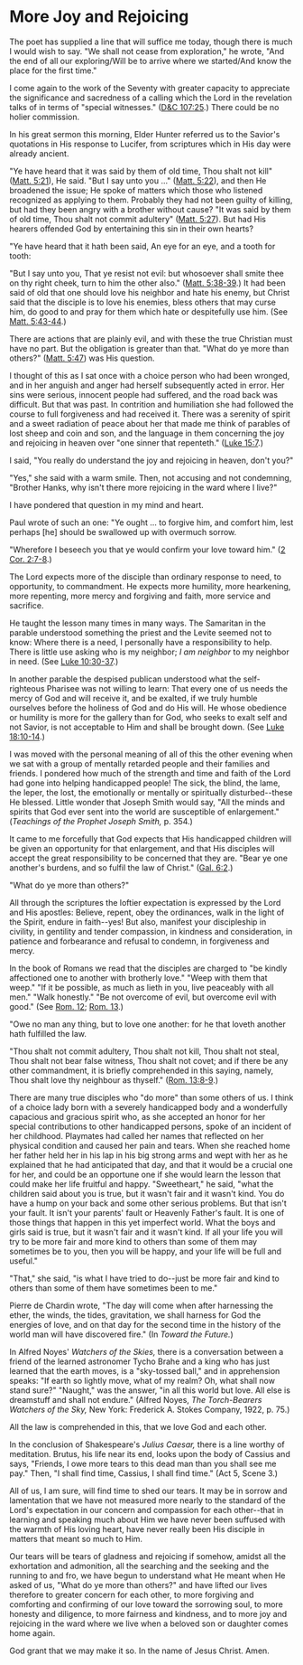 # More Joy and Rejoicing

The poet has supplied a line that will suffice me today, though there is much
I would wish to say. "We shall not cease from exploration," he wrote, "And the
end of all our exploring/Will be to arrive where we started/And know the place
for the first time."

I come again to the work of the Seventy with greater capacity to appreciate
the significance and sacredness of a calling which the Lord in the revelation
talks of in terms of "special witnesses." ([D&amp;C
107:25](https://www.lds.org/scriptures/dc-testament/dc/107.25?lang=eng#24).)
There could be no holier commission.

In his great sermon this morning, Elder Hunter referred us to the Savior's
quotations in His response to Lucifer, from scriptures which in His day were
already ancient.

"Ye have heard that it was said by them of old time, Thou shalt not kill"
([Matt. 5:21](https://www.lds.org/scriptures/nt/matt/5.21?lang=eng#20)), He
said. "But I say unto you ..." ([Matt.
5:22](https://www.lds.org/scriptures/nt/matt/5.22?lang=eng#21)), and then He
broadened the issue; He spoke of matters which those who listened recognized
as applying to them. Probably they had not been guilty of killing, but had
they been angry with a brother without cause? "It was said by them of old
time, Thou shalt not commit adultery" ([Matt.
5:27](https://www.lds.org/scriptures/nt/matt/5.27?lang=eng#26)). But had His
hearers offended God by entertaining this sin in their own hearts?

"Ye have heard that it hath been said, An eye for an eye, and a tooth for
tooth:

"But I say unto you, That ye resist not evil: but whosoever shall smite thee
on thy right cheek, turn to him the other also." ([Matt.
5:38-39](https://www.lds.org/scriptures/nt/matt/5.38-39?lang=eng#37).) It had
been said of old that one should love his neighbor and hate his enemy, but
Christ said that the disciple is to love his enemies, bless others that may
curse him, do good to and pray for them which hate or despitefully use him.
(See [Matt.
5:43-44](https://www.lds.org/scriptures/nt/matt/5.43-44?lang=eng#42).)

There are actions that are plainly evil, and with these the true Christian
must have no part. But the obligation is greater than that. "What do ye more
than others?" ([Matt.
5:47](https://www.lds.org/scriptures/nt/matt/5.47?lang=eng#46)) was His
question.

I thought of this as I sat once with a choice person who had been wronged, and
in her anguish and anger had herself subsequently acted in error. Her sins
were serious, innocent people had suffered, and the road back was difficult.
But that was past. In contrition and humiliation she had followed the course
to full forgiveness and had received it. There was a serenity of spirit and a
sweet radiation of peace about her that made me think of parables of lost
sheep and coin and son, and the language in them concerning the joy and
rejoicing in heaven over "one sinner that repenteth." ([Luke
15:7](https://www.lds.org/scriptures/nt/luke/15.7?lang=eng#6).)

I said, "You really do understand the joy and rejoicing in heaven, don't you?"

"Yes," she said with a warm smile. Then, not accusing and not condemning,
"Brother Hanks, why isn't there more rejoicing in the ward where I live?"

I have pondered that question in my mind and heart.

Paul wrote of such an one: "Ye ought ... to forgive him, and comfort him, lest
perhaps [he] should be swallowed up with overmuch sorrow.

"Wherefore I beseech you that ye would confirm your love toward him." ([2 Cor.
2:7-8](https://www.lds.org/scriptures/nt/2-cor/2.7-8?lang=eng#6).)

The Lord expects more of the disciple than ordinary response to need, to
opportunity, to commandment. He expects more humility, more hearkening, more
repenting, more mercy and forgiving and faith, more service and sacrifice.

He taught the lesson many times in many ways. The Samaritan in the parable
understood something the priest and the Levite seemed not to know: Where there
is a need, I personally have a responsibility to help. There is little use
asking who is my neighbor; _I am neighbor_ to my neighbor in need. (See [Luke
10:30-37](https://www.lds.org/scriptures/nt/luke/10.30-37?lang=eng#29).)

In another parable the despised publican understood what the self-righteous
Pharisee was not willing to learn: That every one of us needs the mercy of God
and will receive it, and be exalted, if we truly humble ourselves before the
holiness of God and do His will. He whose obedience or humility is more for
the gallery than for God, who seeks to exalt self and not Savior, is not
acceptable to Him and shall be brought down. (See [Luke
18:10-14](https://www.lds.org/scriptures/nt/luke/18.10-14?lang=eng#9).)

I was moved with the personal meaning of all of this the other evening when we
sat with a group of mentally retarded people and their families and friends. I
pondered how much of the strength and time and faith of the Lord had gone into
helping handicapped people! The sick, the blind, the lame, the leper, the
lost, the emotionally or mentally or spiritually disturbed--these He blessed.
Little wonder that Joseph Smith would say, "All the minds and spirits that God
ever sent into the world are susceptible of enlargement." (_Teachings of the
Prophet Joseph Smith,_ p. 354.)

It came to me forcefully that God expects that His handicapped children will
be given an opportunity for that enlargement, and that His disciples will
accept the great responsibility to be concerned that they are. "Bear ye one
another's burdens, and so fulfil the law of Christ." ([Gal.
6:2](https://www.lds.org/scriptures/nt/gal/6.2?lang=eng#1).)

"What do ye more than others?"

All through the scriptures the loftier expectation is expressed by the Lord
and His apostles: Believe, repent, obey the ordinances, walk in the light of
the Spirit, endure in faith--yes! But also, manifest your discipleship in
civility, in gentility and tender compassion, in kindness and consideration,
in patience and forbearance and refusal to condemn, in forgiveness and mercy.

In the book of Romans we read that the disciples are charged to "be kindly
affectioned one to another with brotherly love." "Weep with them that weep."
"If it be possible, as much as lieth in you, live peaceably with all men."
"Walk honestly." "Be not overcome of evil, but overcome evil with good." (See
[Rom. 12](https://www.lds.org/scriptures/nt/rom/12.title?lang=eng); [Rom.
13](https://www.lds.org/scriptures/nt/rom/13.title?lang=eng).)

"Owe no man any thing, but to love one another: for he that loveth another
hath fulfilled the law.

"Thou shalt not commit adultery, Thou shalt not kill, Thou shalt not steal,
Thou shalt not bear false witness, Thou shalt not covet; and if there be any
other commandment, it is briefly comprehended in this saying, namely, Thou
shalt love thy neighbour as thyself." ([Rom.
13:8-9](https://www.lds.org/scriptures/nt/rom/13.8-9?lang=eng#7).)

There are many true disciples who "do more" than some others of us. I think of
a choice lady born with a severely handicapped body and a wonderfully
capacious and gracious spirit who, as she accepted an honor for her special
contributions to other handicapped persons, spoke of an incident of her
childhood. Playmates had called her names that reflected on her physical
condition and caused her pain and tears. When she reached home her father held
her in his lap in his big strong arms and wept with her as he explained that
he had anticipated that day, and that it would be a crucial one for her, and
could be an opportune one if she would learn the lesson that could make her
life fruitful and happy. "Sweetheart," he said, "what the children said about
you is true, but it wasn't fair and it wasn't kind. You do have a hump on your
back and some other serious problems. But that isn't your fault. It isn't your
parents' fault or Heavenly Father's fault. It is one of those things that
happen in this yet imperfect world. What the boys and girls said is true, but
it wasn't fair and it wasn't kind. If all your life you will try to be more
fair and more kind to others than some of them may sometimes be to you, then
you will be happy, and your life will be full and useful."

"That," she said, "is what I have tried to do--just be more fair and kind to
others than some of them have sometimes been to me."

Pierre de Chardin wrote, "The day will come when after harnessing the ether,
the winds, the tides, gravitation, we shall harness for God the energies of
love, and on that day for the second time in the history of the world man will
have discovered fire." (In _Toward the Future._)

In Alfred Noyes' _Watchers of the Skies,_ there is a conversation between a
friend of the learned astronomer Tycho Brahe and a king who has just learned
that the earth moves, is a "sky-tossed ball," and in apprehension speaks: "If
earth so lightly move, what of my realm? Oh, what shall now stand sure?"
"Naught," was the answer, "in all this world but love. All else is dreamstuff
and shall not endure." (Alfred Noyes, _The Torch-Bearers Watchers of the Sky,_
New York: Frederick A. Stokes Company, 1922, p. 75.)

All the law is comprehended in this, that we love God and each other.

In the conclusion of Shakespeare's _Julius Caesar,_ there is a line worthy of
meditation. Brutus, his life near its end, looks upon the body of Cassius and
says, "Friends, I owe more tears to this dead man than you shall see me pay."
Then, "I shall find time, Cassius, I shall find time." (Act 5, Scene 3.)

All of us, I am sure, will find time to shed our tears. It may be in sorrow
and lamentation that we have not measured more nearly to the standard of the
Lord's expectation in our concern and compassion for each other--that in
learning and speaking much about Him we have never been suffused with the
warmth of His loving heart, have never really been His disciple in matters
that meant so much to Him.

Our tears will be tears of gladness and rejoicing if somehow, amidst all the
exhortation and admonition, all the searching and the seeking and the running
to and fro, we have begun to understand what He meant when He asked of us,
"What do ye more than others?" and have lifted our lives therefore to greater
concern for each other, to more forgiving and comforting and confirming of our
love toward the sorrowing soul, to more honesty and diligence, to more
fairness and kindness, and to more joy and rejoicing in the ward where we live
when a beloved son or daughter comes home again.

God grant that we may make it so. In the name of Jesus Christ. Amen.

